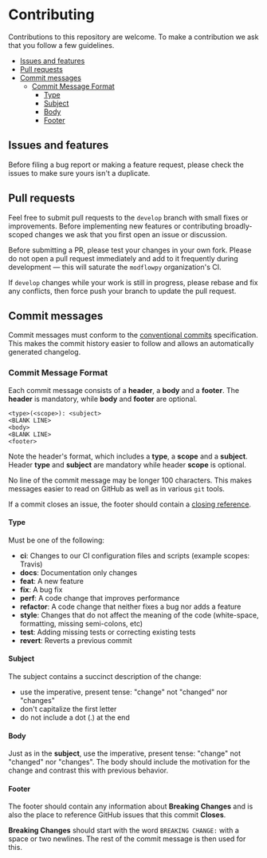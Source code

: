 # Contributing

Contributions to this repository are welcome. To make a contribution we ask that you follow a few guidelines.

<!-- START doctoc generated TOC please keep comment here to allow auto update -->
<!-- DON'T EDIT THIS SECTION, INSTEAD RE-RUN doctoc TO UPDATE -->

- [Issues and features](#issues-and-features)
- [Pull requests](#pull-requests)
- [Commit messages](#commit-messages)
  - [Commit Message Format](#commit-message-format)
    - [Type](#type)
    - [Subject](#subject)
    - [Body](#body)
    - [Footer](#footer)

<!-- END doctoc generated TOC please keep comment here to allow auto update -->

## Issues and features

Before filing a bug report or making a feature request, please check the issues to make sure yours isn't a duplicate.

## Pull requests

Feel free to submit pull requests to the `develop` branch with small fixes or improvements. Before implementing new features or contributing broadly-scoped changes we ask that you first open an issue or discussion.

Before submitting a PR, please test your changes in your own fork. Please do not open a pull request immediately and add to it frequently during development &mdash; this will saturate the `modflowpy` organization's CI.

If `develop` changes while your work is still in progress, please rebase and fix any conflicts, then force push your branch to update the pull request.

## Commit messages

Commit messages must conform to the [conventional commits](https://www.conventionalcommits.org/en/v1.0.0/) specification. This makes the commit history easier to follow and allows an automatically generated changelog.

### Commit Message Format

Each commit message consists of a **header**, a **body** and a **footer**. The **header** is mandatory, while **body** and **footer** are optional.

```
<type>(<scope>): <subject>
<BLANK LINE>
<body>
<BLANK LINE>
<footer>
```

Note the header's format, which includes a **type**, a **scope** and a **subject**. Header **type** and **subject** are mandatory while header **scope** is optional.

No line of the commit message may be longer 100 characters. This makes messages easier to read on GitHub as well as in various `git` tools.

If a commit closes an issue, the footer should contain a [closing reference](https://help.github.com/articles/closing-issues-via-commit-messages/).

#### Type

Must be one of the following:

* **ci**: Changes to our CI configuration files and scripts (example scopes: Travis)
* **docs**: Documentation only changes
* **feat**: A new feature
* **fix**: A bug fix
* **perf**: A code change that improves performance
* **refactor**: A code change that neither fixes a bug nor adds a feature
* **style**: Changes that do not affect the meaning of the code (white-space, formatting, missing semi-colons, etc)
* **test**: Adding missing tests or correcting existing tests
* **revert**: Reverts a previous commit

#### Subject

The subject contains a succinct description of the change:

* use the imperative, present tense: "change" not "changed" nor "changes"
* don't capitalize the first letter
* do not include a dot (.) at the end

#### Body

Just as in the **subject**, use the imperative, present tense: "change" not "changed" nor "changes".
The body should include the motivation for the change and contrast this with previous behavior.

#### Footer

The footer should contain any information about **Breaking Changes** and is also the place to reference GitHub issues that this commit **Closes**.

**Breaking Changes** should start with the word `BREAKING CHANGE:` with a space or two newlines. The rest of the commit message is then used for this.